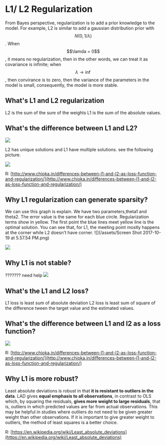 # L1/ L2 Regularization

From Bayes perspective, regularization is to add a prior knowledge to the model. For example, L2 is similar to 
add a gaussian distribution prior with $$N(0,1/\lambda)$$. When $$\lamda = 0$$, it means no regularization, then in the other words, we can treat it as covariance is infinite; when $$\lambda \rightarrow \inf $$, then convirance is to zero, then the variance of the parameters in the model is small, consequently, the model is more stable.


## What's L1 and L2 regularization

L2 is the sum of the sure of the weights
L1 is the sum of the absolute values.

## What's the difference between L1 and L2?
![](http://www.chioka.in/wp-content/uploads/2013/12/L1-vs-L2-properties-regularization.png)

L2 has unique solutions and L1 have multiple solutions. see the following picture.

![](http://www.chioka.in/wp-content/uploads/2013/12/L1-norm-and-L2-norm-distance.png)

R: [http://www.chioka.in/differences-between-l1-and-l2-as-loss-function-and-regularization/](http://www.chioka.in/differences-between-l1-and-l2-as-loss-function-and-regularization/)
 
 
## Why L1 regularization can generate sparsity?
We can use this graph is explain. We have two parameters,theta1 and theta2.
The error value is the same for each blue circle. Regularization terms show in yellow. The first point the blue lines meet yellow line is the optimal solution.
You can see that, for L1, the meeting point mostly happens at the corner while L2 doesn't have corner. ![](/assets/Screen Shot 2017-10-19 at 5.57.54 PM.png)


![](https://pic4.zhimg.com/v2-648584bcfaa1020d62861208775462df_b.png)

## Why L1 is not stable?
??????? need help
![](https://pic1.zhimg.com/v2-e8734136ff4da41b748f16e514971aa0_b.png)


## What's the L1 and L2 loss?

L1 loss is least sum of absolute deviation
L2 loss is least sum of square of the difference tween the target value and the estimated values.


## What's the difference between L1 and l2 as a loss function?

![](http://www.chioka.in/wp-content/uploads/2013/12/L1-vs-L2-properties-loss-function.png)

R: [http://www.chioka.in/differences-between-l1-and-l2-as-loss-function-and-regularization/](http://www.chioka.in/differences-between-l1-and-l2-as-loss-function-and-regularization/)

## Why L1 is more robust?

Least absolute deviations is robust in that **it is resistant to outliers in the data**. LAD gives **equal emphasis to all observations**, in contrast to OLS which, by squaring the residuals, **gives more weight to large residuals**, that is, outliers in which predicted values are far from actual observations. This may be helpful in studies where outliers do not need to be given greater weight than other observations. If it is important to give greater weight to outliers, the method of least squares is a better choice.

R: [https://en.wikipedia.org/wiki/Least_absolute_deviations](https://en.wikipedia.org/wiki/Least_absolute_deviations)







